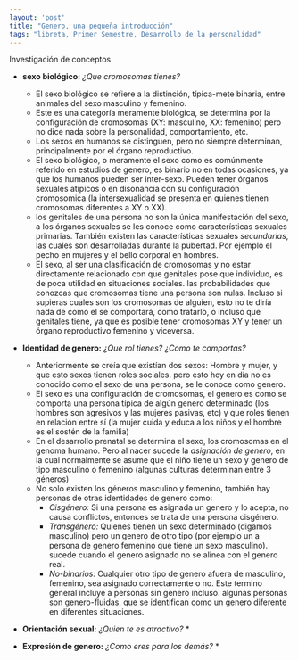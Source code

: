 ```yaml
---
layout: 'post'
title: "Genero, una pequeña introducción"
tags: "libreta, Primer Semestre, Desarrollo de la personalidad"
---
```


Investigación de conceptos

+ **sexo biológico:** *¿Que cromosomas tienes?*
	* El sexo biológico se refiere a la distinción, típica-mete binaria, entre animales del sexo masculino y femenino.
	* Este es una categoría meramente biológica, se determina por la configuración de cromosomas (XY: masculino, XX: femenino) pero no dice nada sobre la personalidad, comportamiento, etc.
	* Los sexos en humanos se distinguen, pero no siempre determinan, principalmente por el órgano reproductivo.
	* El sexo biológico, o meramente el sexo como es comúnmente referido en estudios de genero, es binario no en todas ocasiones, ya que los humanos pueden ser inter-sexo. Pueden tener órganos sexuales atípicos o en disonancia con su configuración cromosomica (la intersexualidad se presenta en quienes tienen cromosomas diferentes a XY o XX).
	* los genitales de una persona no son la única manifestación del sexo, a los órganos sexuales se les conoce como características sexuales primarias. También existen las características sexuales *secundarias*, las cuales son desarrolladas durante la pubertad. Por ejemplo el pecho en mujeres y el bello corporal en hombres.
	* El sexo, al ser una clasificación de cromosomas y no estar directamente relacionado con que genitales pose que individuo, es de poca utilidad en situaciones sociales. las probabilidades que conozcas que cromosomas tiene una persona son nulas. Incluso si supieras cuales son los cromosomas de alguien, esto no te diría nada de como el se comportará, como tratarlo, o incluso que genitales tiene, ya que es posible tener cromosomas XY y tener un órgano reproductivo femenino y viceversa.

+ **Identidad de genero:** *¿Que rol tienes? ¿Como te comportas?*
	* Anteriormente se creía que existían dos sexos: Hombre y mujer, y que esto sexos tienen roles sociales. pero esto hoy en día no es conocido como el sexo de una persona, se le conoce como genero.
	* El sexo es una configuración de cromosomas, el genero es como se comporta una persona típica de algún genero determinado (los hombres son agresivos y las mujeres pasivas, etc) y que roles tienen en relación entre sí (la mujer cuida y educa a los niños y el hombre es el sostén de la familia)
	* En el desarrollo prenatal se determina el sexo, los cromosomas en el genoma humano. Pero al nacer sucede la *asignación de genero*, en la cual normalmente se asume que el niño tiene un sexo y genero de tipo masculino o femenino (algunas culturas determinan entre 3 géneros)
	* No solo existen los géneros masculino y femenino, también hay personas de otras identidades de genero como:
		+ *Cisgénero:* Si una persona es asignada un genero y lo acepta, no causa conflictos, entonces se trata de una persona cisgénero.
		+ *Transgénero:* Quienes tienen un sexo determinado (digamos masculino) pero un genero de otro tipo (por ejemplo un a persona de genero femenino que tiene un sexo masculino). sucede cuando el genero asignado no se alinea con el genero real.
		+ *No-binarios:* Cualquier otro tipo de genero afuera de masculino, femenino, sea asignado correctamente o no. Este termino general incluye a personas sin genero incluso. algunas personas son genero-fluidas, que se identifican como un genero diferente en diferentes situaciones.

+ **Orientación sexual:** *¿Quien te es atractivo?*
	*

+ **Expresión de genero:** *¿Como eres para los demás?*
	*
